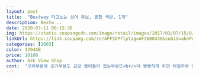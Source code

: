 ```yaml
---
layout: post 
title:  "Bestway 타고노는 상어 튜브, 혼합 색상, 1개" 
description: Bestw ..
date: 2020-07-11 06:15:38 
img: https://static.coupangcdn.com/image/retail/images/2017/03/07/15/0/439e4cb9-125b-4d3d-bb22-aa6f3d9d6182.jpg 
linkUrl: https://link.coupang.com/re/AFFSDP?lptag=AF3600438&subid=ahnPublicAsk&pageKey=16141513&itemId=65893671&vendorItemId=3105013099&traceid=V0-113-7066ba776aab8d0d 
categories: [1003] 
color: 1294AB 
price: 10100 
author: Ask View Shop 
cont:  "꼬리부분에 공기부분도 금방 줄어들어 잡는부분또<br/>더 빵빵하게 하면 터질까봐 안했는데 좀더 욕심내서 했더니<br/>뜨긴뜨는데 진짜 좀만 하면 터질것같아 무서워요.<br/><br/>모양이 이뻐서 샀는데 도무지 균형을 잡기가 어렵습니다.<br/><br/>빵빵하게 해도 자꾸 쓰러져요; 아이가 타던 어른이 타던,<br/>아이들이 정말 좋아하네요<br/>애매합니다.<br/><br/>처음엔  바람넣는 곳이 한곳인줄알고  열심히넣었는데  한쪽 지느러미가 바람이 안들어가서 불량인줄알았는데 ㅋ 그쪽에  바람넣는곳이  하나 더 있더라구요<br/>" 
---
```

